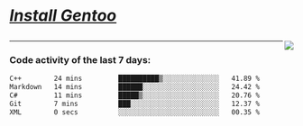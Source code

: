
<div align="left" style=""> <!--td installgentoo-->

<h1 style="border: none;">
  
 [*Install Gentoo*](https://wiki.gentoo.org/wiki/Handbook:Main_Page)
</h1>


<img align="right" src="https://github-readme-stats.vercel.app/api/top-langs/?username=notdevblue&layout=compact&theme=dark">
  
---

### Code activity of the last 7 days:

<!--START_SECTION:waka-->

```txt
C++        24 mins         ██████████▒░░░░░░░░░░░░░░   41.89 %
Markdown   14 mins         ██████░░░░░░░░░░░░░░░░░░░   24.42 %
C#         11 mins         █████▒░░░░░░░░░░░░░░░░░░░   20.76 %
Git        7 mins          ███░░░░░░░░░░░░░░░░░░░░░░   12.37 %
XML        0 secs          ░░░░░░░░░░░░░░░░░░░░░░░░░   00.35 %
```

<!--END_SECTION:waka-->
